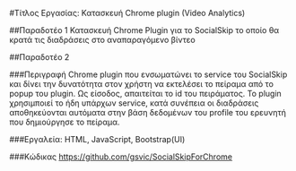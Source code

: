#Τίτλος Εργασίας: Κατασκευή Chrome plugin (Video Analytics)

##Παραδοτέο 1
Κατασκευή Chrome Plugin για το SocialSkip το οποίο θα κρατά τις διαδράσεις στο αναπαραγόμενο βίντεο

##Παραδοτέο 2

###Περιγραφή
Chrome plugin που ενσωματώνει το service του SocialSkip και δίνει την δυνατότητα στον χρήστη να εκτελέσει το πείραμα από το popup του plugin. Ως είσοδος, απαιτείται το id του πειράματος. To plugin χρησιμποιεί το ήδη υπάρχων service, κατά συνέπεια οι διαδράσεις αποθηκεύονται αυτόματα στην βάση δεδομένων του profile του ερευνητή που δημιούργησε το πείραμα.

###Εργαλεία: 
HTML, JavaScript, Bootstrap(UI)

###Κώδικας 
https://github.com/gsvic/SocialSkipForChrome
